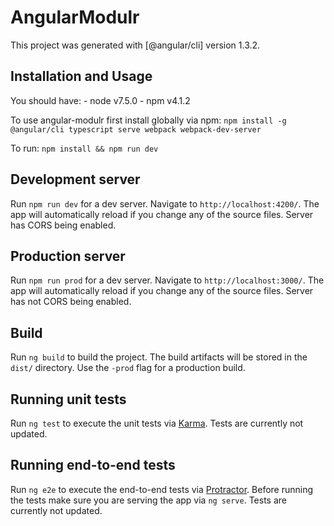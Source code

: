 # AngularModulr

This project was generated with [@angular/cli] version 1.3.2.

## Installation and Usage
You should have:
    - node v7.5.0
    - npm v4.1.2

To use angular-modulr first install globally via npm:
    `npm install -g @angular/cli typescript serve webpack webpack-dev-server`

To run:
    `npm install && npm run dev`

## Development server

Run `npm run dev` for a dev server. Navigate to `http://localhost:4200/`. The app will automatically reload if you change any of the source files. Server has CORS being enabled.

## Production server

Run `npm run prod` for a dev server. Navigate to `http://localhost:3000/`. The app will automatically reload if you change any of the source files. Server has not CORS being enabled.

## Build

Run `ng build` to build the project. The build artifacts will be stored in the `dist/` directory. Use the `-prod` flag for a production build.

## Running unit tests

Run `ng test` to execute the unit tests via [Karma](https://karma-runner.github.io). Tests are currently not updated.

## Running end-to-end tests

Run `ng e2e` to execute the end-to-end tests via [Protractor](http://www.protractortest.org/).
Before running the tests make sure you are serving the app via `ng serve`. Tests are currently not updated.
